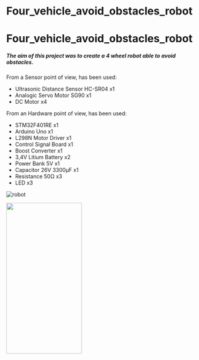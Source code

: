 # Four_vehicle_avoid_obstacles_robot
# Four_vehicle_avoid_obstacles_robot

##### The aim of this project was to create a 4 wheel robot able to avoid obstacles.

From a Sensor point of view, has been used:
+ Ultrasonic Distance Sensor HC-SR04  x1
+ Analogic Servo Motor SG90           x1
+ DC Motor                            x4

From an Hardware point of view, has been used:
+ STM32F401RE            x1
+ Arduino Uno            x1
+ L298N Motor Driver     x1
+ Control Signal Board   x1
+ Boost Converter        x1
+ 3,4V Litium Battery    x2
+ Power Bank 5V          x1
+ Capacitor 26V 3300μF   x1
+ Resistance 50Ω         x3
+ LED                    x3

![robot](https://github.com/Jezyi/Four_vehicle_avoid_obstacles_robot/assets/95480178/5025ad9a-6e6e-44ea-817c-d33e0dc00aff)

<img src="https://github.com/Jezyi/Four_vehicle_avoid_obstacles_robot/assets/95480178/5025ad9a-6e6e-44ea-817c-d33e0dc00aff.png" width="200" height="400" />
